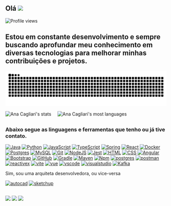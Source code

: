 ## Olá <img src="https://raw.githubusercontent.com/kaueMarques/kaueMarques/master/hi.gif" height="30px">
<p align="left"> <img src="https://komarev.com/ghpvc/?username=anacagliari&color=blue" alt="Profile views" /> </p>

 ## Estou em constante desenvolvimento e sempre buscando aprofundar meu conhecimento em diversas tecnologias para melhorar minhas contribuições e projetos.
 
![Snake animation](https://raw.githubusercontent.com/caulicons/caulicons/output/github-contribution-grid-snake-dark.svg)
<!-- ![Typing SVG](https://readme-typing-svg.herokuapp.com/?color=ffffff&size=35&center=true&vCenter=true&width=1000&lines=HELLO,+My+name+is+Ana+Cagliari;I'm+32+years+old;I'm+from+Brazil;I'm+a+Software+Developer+Student;Be+Welcome!+:%29)
- 🔭 Atualmente estou trabalhando em [DB](https://www.linkedin.com/company/dbserver/posts/?feedView=all)
- 🌱 Atualmente estou aprendendo ...
- 👯 Estou procurando colaborar em ...
- 🤔 Estou buscando ajuda com ...
- 💬 Pergunte-me sobre ...
- 📫 Como me encontrar: ...
- 😄 Pronomes: ...
- ⚡ Curiosidade: ... -->

<p align="left">
  <img width="396em" src="https://github-readme-stats.vercel.app/api?username=anacagliari&show_icons=true&theme=vision-friendly-dark" alt="Ana Cagliari's stats"/>&nbsp&nbsp&nbsp&nbsp
  <img width="301em" src="https://github-readme-stats.vercel.app/api/top-langs/?username=anacagliari&layout=compact&theme=vision-friendly-dark" alt="Ana Cagliari's most languages"/>
</p>

 ##

 ### Abaixo segue as linguagens e ferramentas que tenho ou já tive contato.

[![Java](https://skillicons.dev/icons?i=java)](https://www.java.com/)
[![Python](https://skillicons.dev/icons?i=py)](https://www.python.org/)
[![JavaScript](https://skillicons.dev/icons?i=js)](https://developer.mozilla.org/docs/Web/JavaScript)
[![TypeScript](https://skillicons.dev/icons?i=ts)](https://www.typescriptlang.org/)
[![Spring](https://skillicons.dev/icons?i=spring)](https://spring.io/)
[![React](https://skillicons.dev/icons?i=react)](https://react.dev/)
[![Docker](https://skillicons.dev/icons?i=docker)](https://www.docker.com/)
[![Postgres](https://skillicons.dev/icons?i=postgres)](https://www.postgresql.org/)
[![MySQL](https://skillicons.dev/icons?i=mysql)](https://www.mysql.com/)
[![Git](https://skillicons.dev/icons?i=git)](https://git-scm.com/)
[![NodeJS](https://skillicons.dev/icons?i=nodejs)](https://nodejs.org/)
[![Jest](https://skillicons.dev/icons?i=jest)](https://jestjs.io/pt-BR/)
[![HTML](https://skillicons.dev/icons?i=html)](https://developer.mozilla.org/pt-BR/docs/Web/HTML)
[![CSS](https://skillicons.dev/icons?i=css)](https://developer.mozilla.org/pt-BR/docs/Web/CSS)
[![Angular](https://skillicons.dev/icons?i=angular)](https://angular.io/)
[![Bootstrap](https://skillicons.dev/icons?i=bootstrap)](https://bootstrap.io/)
[![GitHub](https://skillicons.dev/icons?i=github)](https://github.io/)
[![Gradle](https://skillicons.dev/icons?i=gradle)](https://gradle.io/)
[![Maven](https://skillicons.dev/icons?i=maven)](https://maven.io/)
[![Npm](https://skillicons.dev/icons?i=npm)](https://npm.io/)
[![postgres](https://skillicons.dev/icons?i=postgres)](https://postgres.io/)
[![postman](https://skillicons.dev/icons?i=postman)](https://postman.io/)
[![reactivex](https://skillicons.dev/icons?i=reactivex)](https://reactivex.io/)
[![vite](https://skillicons.dev/icons?i=vite)](https://vite.io/)
[![vue](https://skillicons.dev/icons?i=vue)](https://vue.io/)
[![vscode](https://skillicons.dev/icons?i=vscode)](https://vscode.io/)
[![visualstudio](https://skillicons.dev/icons?i=visualstudio)](https://visualstudio.io/)
[![Kafka](https://skillicons.dev/icons?i=kafka)](https://kafka.io/)

Sim, sou uma arquiteta desenvolvedora, ou vice-versa 

[![autocad](https://skillicons.dev/icons?i=autocad)](https://autocad.io/)
[![sketchup](https://skillicons.dev/icons?i=sketchup)](https://sketchup.io/)


##

<div> 
  <a href="https://instagram.com/anacagliari" target="_blank"><img src="https://img.shields.io/badge/-Instagram-%23E4405F?style=for-the-badge&logo=instagram&logoColor=white" target="_blank"></a>
  <a href = "mailto:carolinecagliari@gmail.com"><img src="https://img.shields.io/badge/-Gmail-%23333?style=for-the-badge&logo=gmail&logoColor=white" target="_blank"></a>
  <a href="https://www.linkedin.com/in/ana-caroline-cagliari-cappellari/" target="_blank"><img src="https://img.shields.io/badge/-LinkedIn-%230077B5?style=for-the-badge&logo=linkedin&logoColor=white" target="_blank"></a> 
</div>

